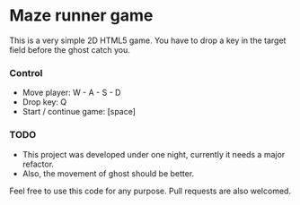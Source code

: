 # Maze runner game

This is a very simple 2D HTML5 game. You have to drop a key in the target field before the ghost catch you.

### Control

- Move player: W - A - S - D
- Drop key: Q
- Start / continue game: [space]

### TODO

- This project was developed under one night, currently it needs a major refactor.
- Also, the movement of ghost should be better.

Feel free to use this code for any purpose. Pull requests are also welcomed.
